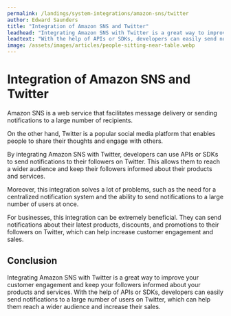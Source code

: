 ```yaml
---
permalink: /landings/system-integrations/amazon-sns/twitter
author: Edward Saunders
title: "Integration of Amazon SNS and Twitter"
leadhead: "Integrating Amazon SNS with Twitter is a great way to improve your customer engagement and keep your followers informed about your products and services"
leadtext: "With the help of APIs or SDKs, developers can easily send notifications to a large number of users on Twitter, which can help them reach a wider audience and increase their sales."
image: /assets/images/articles/people-sitting-near-table.webp
---
```

<div class="arttext">    <h1>Integration of Amazon SNS and Twitter</h1>
    <p>Amazon SNS is a web service that facilitates message delivery or sending notifications to a large number of recipients.</p>
    <p>On the other hand, Twitter is a popular social media platform that enables people to share their thoughts and engage with others.</p>
    <p>By integrating Amazon SNS with Twitter, developers can use APIs or SDKs to send notifications to their followers on Twitter. This allows them to reach a wider audience and keep their followers informed about their products and services.</p>
    <p>Moreover, this integration solves a lot of problems, such as the need for a centralized notification system and the ability to send notifications to a large number of users at once.</p>
    <p>For businesses, this integration can be extremely beneficial. They can send notifications about their latest products, discounts, and promotions to their followers on Twitter, which can help increase customer engagement and sales.</p>
    <h2>Conclusion</h2>
    <p>Integrating Amazon SNS with Twitter is a great way to improve your customer engagement and keep your followers informed about your products and services. With the help of APIs or SDKs, developers can easily send notifications to a large number of users on Twitter, which can help them reach a wider audience and increase their sales.</p>
</div>